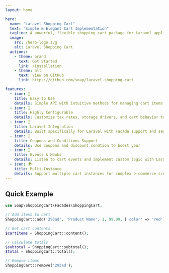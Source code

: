 ```yaml
---
layout: home

hero:
  name: "Laravel Shopping Cart"
  text: "Simple & Elegant Cart Implementation"
  tagline: A powerful, flexible shopping cart package for Laravel applications
  image:
    src: /hero-logo.svg
    alt: Laravel Shopping Cart
  actions:
    - theme: brand
      text: Get Started
      link: /installation
    - theme: alt
      text: View on GitHub
      link: https://github.com/soap/laravel-shopping-cart

features:
  - icon: 🛒
    title: Easy to Use
    details: Simple API with intuitive methods for managing cart items and calculations
  - icon: 🔧
    title: Highly Configurable
    details: Customize tax rates, storage drivers, and cart behavior to fit your needs
  - icon: 🎯
    title: Laravel Integration
    details: Built specifically for Laravel with Facade support and service container integration
  - icon: 💾
    title: Coupons and Conditions Support
    details: Use coupons and discount condtion to boost your
  - icon: 🔄
    title: Events & Hooks
    details: Listen to cart events and implement custom logic with Laravel's event system
  - icon: 🌍
    title: Multi-Instance
    details: Support multiple cart instances for complex e-commerce scenarios
---
```

<style>
.VPHero .image {
  max-width: 400px;
  margin: 0 auto;
}

.VPHero .image img {
  border-radius: 16px;
  box-shadow: 0 20px 40px rgba(0, 0, 0, 0.15);
  transition: transform 0.3s ease;
}

.VPHero .image img:hover {
  transform: scale(1.02);
}

@media (max-width: 768px) {
  .VPHero .image {
    max-width: 280px;
  }
}
</style>
## Quick Example

```php
use Soap\ShoppingCart\Facades\ShoppingCart;

// Add items to cart
ShoppingCart::add('293ad', 'Product Name', 1, 99.99, ['color' => 'red']);

// Get cart contents
$cartItems = ShoppingCart::content();

// Calculate totals
$subtotal = ShoppingCart::subtotal();
$total = ShoppingCart::total();

// Remove items
ShoppingCart::remove('293ad');